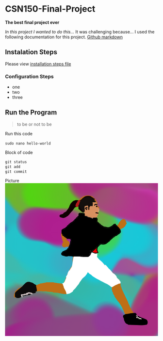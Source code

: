 # CSN150-Final-Project
**The best final project ever**

*In this project I wanted to do this...*
It was challenging because...
I used the following documentation for this project. 
[Github markdown](https://docs.github.com/en/get-started/writing-on-github/getting-started-with-writing-and-formatting-on-github/basic-writing-and-formatting-syntax#links)

## Instalation Steps
Please view [installation steps file](installation-steps.md) 

### Configuration Steps
- one
- two
- three 

## Run the Program
> to be or not to be

Run this code

`sudo nano hello-world`

Block of code

```
git status
git add
git commit
```

Picture
![RacePicture](71.png)
